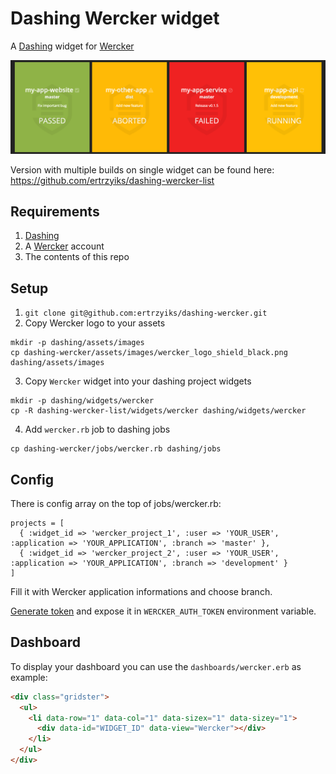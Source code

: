 # Dashing Wercker widget

A [Dashing](http://github.com/shopify/dashing) widget for [Wercker](http://wercker.com)

![](/screenshots/screenshot_widget.png?raw=true)

Version with multiple builds on single widget can be found here: https://github.com/ertrzyiks/dashing-wercker-list

## Requirements

1. [Dashing](http://github.com/shopify/dashing)
2. A [Wercker](http://wercker.com) account
3. The contents of this repo

## Setup

1. `git clone git@github.com:ertrzyiks/dashing-wercker.git`
2. Copy Wercker logo to your assets

  ```
  mkdir -p dashing/assets/images
  cp dashing-wercker/assets/images/wercker_logo_shield_black.png dashing/assets/images
  ```
3. Copy `Wercker` widget into your dashing project widgets

  ```
  mkdir -p dashing/widgets/wercker
  cp -R dashing-wercker-list/widgets/wercker dashing/widgets/wercker
  ```
4. Add `wercker.rb` job to dashing jobs

  ```
  cp dashing-wercker/jobs/wercker.rb dashing/jobs
  ```

## Config

There is config array on the top of jobs/wercker.rb:

```
projects = [
  { :widget_id => 'wercker_project_1', :user => 'YOUR_USER', :application => 'YOUR_APPLICATION', :branch => 'master' },
  { :widget_id => 'wercker_project_2', :user => 'YOUR_USER', :application => 'YOUR_APPLICATION', :branch => 'development' }
]
```

Fill it with Wercker application informations and choose branch.

[Generate token](https://app.wercker.com/#profile/tokens) and expose it in `WERCKER_AUTH_TOKEN` environment variable.

## Dashboard

To display your dashboard you can use the `dashboards/wercker.erb` as example:

```html
<div class="gridster">
  <ul>
    <li data-row="1" data-col="1" data-sizex="1" data-sizey="1">
      <div data-id="WIDGET_ID" data-view="Wercker"></div>
    </li>
  </ul>
</div>
```

